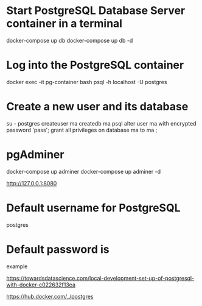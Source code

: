 
# Start PostgreSQL Database Server container in a terminal
docker-compose up db
docker-compose up db -d


# Log into the PostgreSQL container
docker exec -it pg-container bash
psql -h localhost -U postgres

# Create a new user and its database
su - postgres
createuser ma
createdb ma
psql
alter user ma with encrypted password 'pass';
grant all privileges on database ma to ma ;


# pgAdminer
docker-compose up adminer
docker-compose up adminer -d

http://127.0.0.1:8080
# Default username for PostgreSQL 
postgres
# Default password is 
example


https://towardsdatascience.com/local-development-set-up-of-postgresql-with-docker-c022632f13ea

https://hub.docker.com/_/postgres